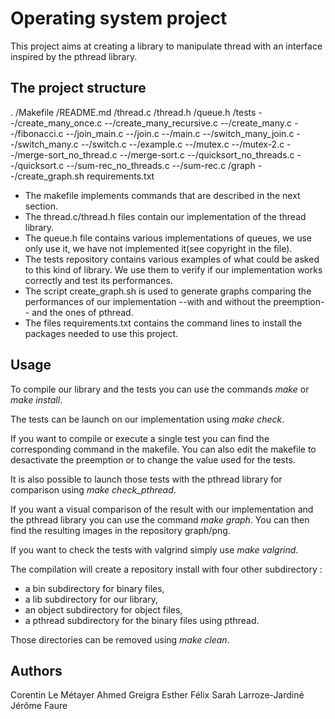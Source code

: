 # Operating system project

This project aims at creating a library to manipulate thread with an interface inspired by the pthread library.

## The project structure

.
/Makefile
/README.md
/thread.c
/thread.h
/queue.h
/tests
--/create_many_once.c
--/create_many_recursive.c
--/create_many.c
--/fibonacci.c
--/join_main.c
--/join.c
--/main.c
--/switch_many_join.c
--/switch_many.c
--/switch.c
--/example.c
--/mutex.c
--/mutex-2.c
--/merge-sort_no_thread.c
--/merge-sort.c
--/quicksort_no_threads.c
--/quicksort.c
--/sum-rec_no_threads.c
--/sum-rec.c
/graph
--/create_graph.sh
requirements.txt

* The makefile implements commands that are described in the next section.
* The thread.c/thread.h files contain our implementation of the thread library.
* The queue.h file contains various implementations of queues, we use only use it, we have not implemented it(see copyright in the file).
* The tests repository contains various examples of what could be asked to this  kind of library. We use them to verify if our implementation works correctly and test its performances.
* The script create_graph.sh is used to generate graphs comparing the performances of our implementation --with and without the preemption-- and the ones of pthread.
* The files requirements.txt contains the command lines to install the packages needed to use this project.

## Usage

To compile our library and the tests you can use the commands *make* or *make install*.

The tests can be launch on our implementation using *make check*.

If you want to compile or execute a single test you can find the corresponding command in the makefile. You can also edit the makefile to desactivate the preemption or to change the value used for the tests.

It is also possible to launch those tests with the pthread library for comparison using *make check_pthread*.

If you want a visual comparison of the result with our implementation and the pthread library you can use the command *make graph*.
You can then find the resulting images in the repository graph/png.

If you want to check the tests with valgrind simply use *make valgrind*.

The compilation will create a repository install with four other subdirectory :
* a bin subdirectory for binary files,
* a lib subdirectory for our library,
* an object subdirectory for object files,
* a pthread subdirectory for the binary files using pthread.

Those directories can be removed using *make clean*.

## Authors
Corentin Le Métayer
Ahmed Greigra
Esther Félix
Sarah Larroze-Jardiné
Jérôme Faure
